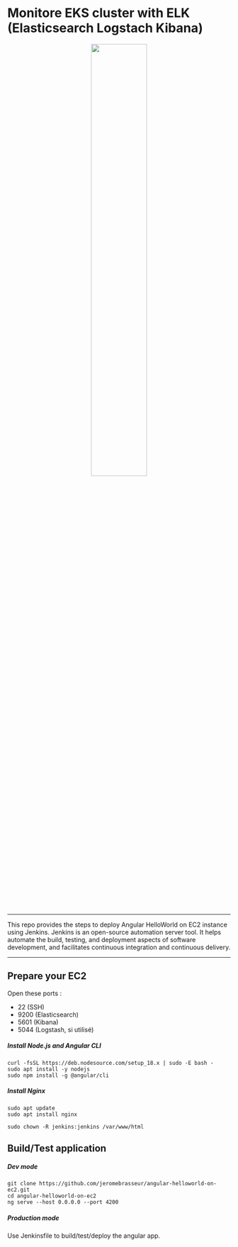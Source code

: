 # Monitore EKS cluster with ELK (Elasticsearch Logstach Kibana)

<p align="center"><img src="img/angular-cicd.png" width="50%"></p>

----

This repo provides the steps to deploy Angular HelloWorld on EC2 instance using Jenkins. Jenkins is an open-source automation server tool. It helps automate the build, testing, and deployment aspects of software development, and facilitates continuous integration and continuous delivery.

----

## Prepare your EC2

Open these ports :

- 22 (SSH)
- 9200 (Elasticsearch)
- 5601 (Kibana)
- 5044 (Logstash, si utilisé)

##### Install Node.js and Angular CLI

```
curl -fsSL https://deb.nodesource.com/setup_18.x | sudo -E bash -
sudo apt install -y nodejs
sudo npm install -g @angular/cli
```

##### Install Nginx

```
sudo apt update
sudo apt install nginx

sudo chown -R jenkins:jenkins /var/www/html
```

## Build/Test application

##### Dev mode

```
git clone https://github.com/jeromebrasseur/angular-helloworld-on-ec2.git
cd angular-helloworld-on-ec2
ng serve --host 0.0.0.0 --port 4200
```

##### Production mode

Use Jenkinsfile to build/test/deploy the angular app.
